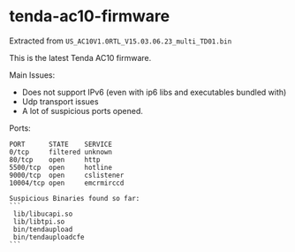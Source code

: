 # tenda-ac10-firmware

Extracted from `US_AC10V1.0RTL_V15.03.06.23_multi_TD01.bin`

This is the latest Tenda AC10 firmware.

Main Issues:
* Does not support IPv6 (even with ip6 libs and executables bundled with)
* Udp transport issues
* A lot of suspicious ports opened.

Ports:
````
PORT      STATE    SERVICE
0/tcp     filtered unknown
80/tcp    open     http
5500/tcp  open     hotline
9000/tcp  open     cslistener
10004/tcp open     emcrmirccd

Suspicious Binaries found so far:
```
 lib/libucapi.so
 lib/libtpi.so
 bin/tendaupload
 bin/tendauploadcfe
```

